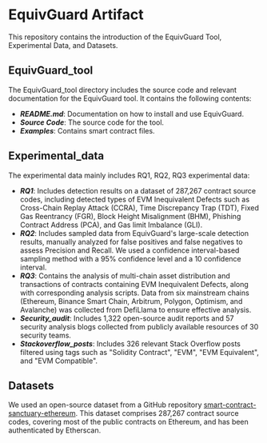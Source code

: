 # EquivGuard Artifact

This repository contains the introduction of the EquivGuard Tool, Experimental Data, and Datasets.

## EquivGuard_tool

The EquivGuard_tool directory includes the source code and relevant documentation for the EquivGuard tool. It contains the following contents:

- **_README.md_**: Documentation on how to install and use EquivGuard.
- **_Source Code_**: The source code for the tool.
- **_Examples_**: Contains smart contract files.

## Experimental_data

The experimental data mainly includes RQ1, RQ2, RQ3 experimental data:

- **_RQ1_**: Includes detection results on a dataset of 287,267 contract source codes, including detected types of EVM Inequivalent Defects such as Cross-Chain Replay Attack (CCRA), Time Discrepancy Trap (TDT), Fixed Gas Reentrancy (FGR), Block Height Misalignment (BHM), Phishing Contract Address (PCA), and Gas limit Imbalance (GLI).
- **_RQ2_**: Includes sampled data from EquivGuard's large-scale detection results, manually analyzed for false positives and false negatives to assess Precision and Recall. We used a confidence interval-based sampling method with a 95% confidence level and a 10 confidence interval.
- **_RQ3_**: Contains the analysis of multi-chain asset distribution and transactions of contracts containing EVM Inequivalent Defects, along with corresponding analysis scripts. Data from six mainstream chains (Ethereum, Binance Smart Chain, Arbitrum, Polygon, Optimism, and Avalanche) was collected from DefiLlama to ensure effective analysis.
- **_Security_audit_**: Includes 1,322 open-source audit reports and 57 security analysis blogs collected from publicly available resources of 30 security teams.
- **_Stackoverflow_posts_**: Includes 326 relevant Stack Overflow posts filtered using tags such as "Solidity Contract", "EVM", "EVM Equivalent", and "EVM Compatible".

## Datasets

We used an open-source dataset from a GitHub repository [smart-contract-sanctuary-ethereum](https://github.com/tintinweb/smart-contract-sanctuary-ethereum/tree/015d0105102504dc8733a18c3543f87f1829a5e8/contracts/mainnet). This dataset comprises 287,267 contract source codes, covering most of the public contracts on Ethereum, and has been authenticated by Etherscan.